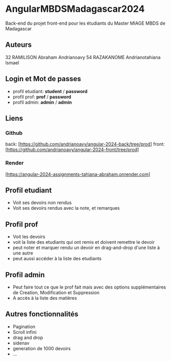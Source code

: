 # AngularMBDSMadagascar2024

Back-end du projet front-end pour les étudiants du Master MIAGE MBDS de Madagascar

## Auteurs

32 RAMILISON Abraham Andrianoavy
54	RAZAKANOME	Andrianotahiana Ismael

## 

## Login et Mot de passes

- profil etudiant: __student__ / __password__
- profil prof: __prof__ / __password__
- profil admin: __admin__ / __admin__

## Liens

### Github

back: [https://github.com/andrianoavy/angular-2024-back/tree/prod]
front: [https://github.com/andrianoavy/angular-2024-front/tree/prod]

### Render

[https://angular-2024-assignments-tahiana-abraham.onrender.com]

## Profil etudiant

- Voit ses devoirs non rendus
- Voit ses devoirs rendus avec la note, et remarques

## Profil prof

- Voit les devoirs
- voit la liste des etudiants qui ont remis et doivent remettre le devoir
- peut noter et marquer rendu un devoir en drag-and-drop d'une liste à une autre
- peut aussi accéder à la liste des etudiants

## Profil admin

- Peut faire tout ce que le prof fait mais avec des options supplémentaires de Creation, Modification et Suppression
- A accès à la liste des matières

## Autres fonctionnalités

- Pagination
- Scroll infini
- drag and drop
- sidenav
- generation de 1000 devoirs
- ...

